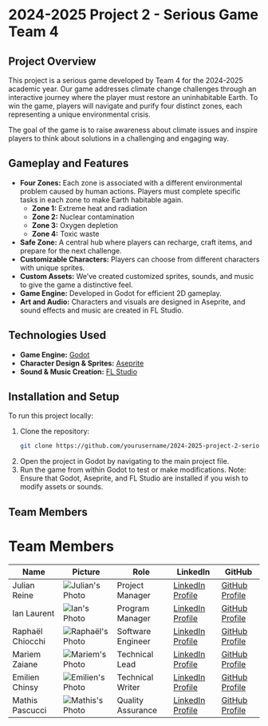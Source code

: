 # 2024-2025 Project 2 - Serious Game Team 4

## Project Overview
This project is a serious game developed by Team 4 for the 2024-2025 academic year. Our game addresses climate change challenges through an interactive journey where the player must restore an uninhabitable Earth. To win the game, players will navigate and purify four distinct zones, each representing a unique environmental crisis.

The goal of the game is to raise awareness about climate issues and inspire players to think about solutions in a challenging and engaging way.

## Gameplay and Features
- **Four Zones:** Each zone is associated with a different environmental problem caused by human actions. Players must complete specific tasks in each zone to make Earth habitable again.
  - **Zone 1:** Extreme heat and radiation
  - **Zone 2:** Nuclear contamination
  - **Zone 3:** Oxygen depletion
  - **Zone 4:** Toxic waste
- **Safe Zone:** A central hub where players can recharge, craft items, and prepare for the next challenge.
- **Customizable Characters:** Players can choose from different characters with unique sprites.
- **Custom Assets:** We’ve created customized sprites, sounds, and music to give the game a distinctive feel.
- **Game Engine:** Developed in Godot for efficient 2D gameplay.
- **Art and Audio:** Characters and visuals are designed in Aseprite, and sound effects and music are created in FL Studio.

## Technologies Used
- **Game Engine:** [Godot](https://godotengine.org/)
- **Character Design & Sprites:** [Aseprite](https://www.aseprite.org/)
- **Sound & Music Creation:** [FL Studio](https://www.image-line.com/fl-studio/)

## Installation and Setup
To run this project locally:

1. Clone the repository:  
   ```bash
   git clone https://github.com/yourusername/2024-2025-project-2-serious-game-team-4.git
2. Open the project in Godot by navigating to the main project file.
3. Run the game from within Godot to test or make modifications.
Note: Ensure that Godot, Aseprite, and FL Studio are installed if you wish to modify assets or sounds.

## Team Members

# Team Members

| Name             | Picture                                                 | Role               | LinkedIn                                                      | GitHub                                           |
|------------------|---------------------------------------------------------|--------------------|---------------------------------------------------------------|--------------------------------------------------|
| Julian Reine     | ![Julian's Photo](link-to-photo)                        | Project Manager    | [LinkedIn Profile](https://www.linkedin.com/in/julian-reine-b2952632a) | [GitHub Profile](https://github.com/julian) |
| Ian Laurent      | ![Ian's Photo](link-to-photo)                           | Program Manager    | [LinkedIn Profile](https://www.linkedin.com/in/ian-h-laurent/)         | [GitHub Profile](https://github.com/ian)       |
| Raphaël Chiocchi | ![Raphaël's Photo](link-to-photo)                       | Software Engineer  | [LinkedIn Profile](https://www.linkedin.com/in/rapha%C3%ABl-chiocchi-50169632a/)  | [GitHub Profile](https://github.com/raphael)     |
| Mariem Zaiane    | ![Mariem's Photo](link-to-photo)                        | Technical Lead     | [LinkedIn Profile](https://www.linkedin.com/in/mariem-zaiane-2b2165225)     | [GitHub Profile](https://github.com/mariem)      |
| Emilien Chinsy   | ![Emilien's Photo](link-to-photo)                       | Technical Writer   | [LinkedIn Profile](https://www.linkedin.com/in/emilien-chinsy-5a794632b/)    | [GitHub Profile](https://github.com/emilien)     |
| Mathis Pascucci  | ![Mathis's Photo](link-to-photo)                        | Quality Assurance  | [LinkedIn Profile](https://www.linkedin.com/in/mathis-pascucci-8b759732a/)   | [GitHub Profile](https://github.com/mathis)      |
